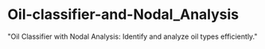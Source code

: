 # Oil-classifier-and-Nodal_Analysis
"Oil Classifier with Nodal Analysis: Identify and analyze oil types efficiently."
